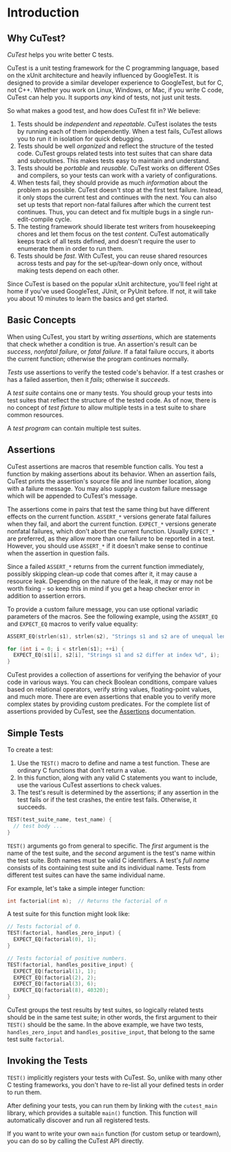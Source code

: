 # Introduction

## Why CuTest?

*CuTest* helps you write better C tests.

CuTest is a unit testing framework for the C programming language, based on the 
xUnit architecture and heavily influenced by GoogleTest. It is designed to 
provide a similar developer experience to GoogleTest, but for C, not C++. 
Whether you work on Linux, Windows, or Mac, if you write C code, CuTest can 
help you. It supports *any* kind of tests, not just unit tests.

So what makes a good test, and how does CuTest fit in? We believe:

1.  Tests should be *independent* and *repeatable*. CuTest isolates the tests 
    by running each of them independently. When a test fails, CuTest allows you 
    to run it in isolation for quick debugging.
2.  Tests should be well *organized* and reflect the structure of the tested 
    code. CuTest groups related tests into test suites that can share data and
    subroutines. This makes tests easy to maintain and understand.
3.  Tests should be *portable* and *reusable*. CuTest works on different OSes 
    and compilers, so your tests can work with a variety of configurations.
4.  When tests fail, they should provide as much *information* about the 
    problem as possible. CuTest doesn't stop at the first test failure. 
    Instead, it only stops the current test and continues with the next. 
    You can also set up tests that report non-fatal failures after which the 
    current test continues. Thus, you can detect and fix multiple bugs in a 
    single run-edit-compile cycle.
5.  The testing framework should liberate test writers from housekeeping chores 
    and let them focus on the test *content*. CuTest automatically keeps track 
    of all tests defined, and doesn't require the user to enumerate them in 
    order to run them.
6.  Tests should be *fast*. With CuTest, you can reuse shared resources across 
    tests and pay for the set-up/tear-down only once, without making tests 
    depend on each other.

Since CuTest is based on the popular xUnit architecture, you'll feel right at 
home if you've used GoogleTest, JUnit, or PyUnit before. If not, it will take 
you about 10 minutes to learn the basics and get started.

## Basic Concepts

When using CuTest, you start by writing *assertions*, which are statements 
that check whether a condition is true. An assertion's result can be *success*, 
*nonfatal failure*, or *fatal failure*. If a fatal failure occurs, it aborts 
the current function; otherwise the program continues normally.

*Tests* use assertions to verify the tested code's behavior. If a test crashes 
or has a failed assertion, then it *fails*; otherwise it *succeeds*.

A *test suite* contains one or many tests. You should group your tests into 
test suites that reflect the structure of the tested code.
As of now, there is no concept of *test fixture* to allow multiple tests in a 
test suite to share common resources.

A *test program* can contain multiple test suites.

## Assertions

CuTest assertions are macros that resemble function calls. You test a function 
by making assertions about its behavior. When an assertion fails, CuTest prints 
the assertion's source file and line number location, along with a failure 
message. You may also supply a custom failure message which will be appended 
to CuTest's message.

The assertions come in pairs that test the same thing but have different 
effects on the current function. `ASSERT_*` versions generate fatal failures 
when they fail, and abort the current function. `EXPECT_*` versions generate 
nonfatal failures, which don't abort the current function. Usually `EXPECT_*` 
are preferred, as they allow more than one failure to be reported in a test. 
However, you should use `ASSERT_*` if it doesn't make sense to continue when 
the assertion in question fails.

Since a failed `ASSERT_*` returns from the current function immediately, 
possibly skipping clean-up code that comes after it, it may cause a resource 
leak. Depending on the nature of the leak, it may or may not be worth fixing - 
so keep this in mind if you get a heap checker error in addition to assertion 
errors.

To provide a custom failure message, you can use optional variadic parameters 
of the macros. See the following example, using the `ASSERT_EQ` and `EXPECT_EQ` 
macros to verify value equality:

```c
ASSERT_EQ(strlen(s1), strlen(s2), "Strings s1 and s2 are of unequal length");

for (int i = 0; i < strlen(s1); ++i) {
  EXPECT_EQ(s1[i], s2[i], "Strings s1 and s2 differ at index %d", i);
}
```

CuTest provides a collection of assertions for verifying the behavior of 
your code in various ways. You can check Boolean conditions, compare values 
based on relational operators, verify string values, floating-point values, and 
much more. There are even assertions that enable you to verify more complex 
states by providing custom predicates. For the complete list of assertions 
provided by CuTest, see the [Assertions](assertions.md) documentation.

## Simple Tests

To create a test:

1.  Use the `TEST()` macro to define and name a test function. These are 
    ordinary C functions that don't return a value.
2.  In this function, along with any valid C statements you want to include, 
    use the various CuTest assertions to check values.
3.  The test's result is determined by the assertions; if any assertion in the 
    test fails or if the test crashes, the entire test fails. Otherwise, it 
    succeeds.

```c
TEST(test_suite_name, test_name) {
  // test body ...
}
```

`TEST()` arguments go from general to specific. The *first* argument is the 
name of the test suite, and the *second* argument is the test's name within the 
test suite. Both names must be valid C identifiers. A test's *full name* 
consists of its containing test suite and its individual name. Tests from 
different test suites can have the same individual name.

For example, let's take a simple integer function:

```c
int factorial(int n);  // Returns the factorial of n
```

A test suite for this function might look like:

```c
// Tests factorial of 0.
TEST(factorial, handles_zero_input) {
  EXPECT_EQ(factorial(0), 1);
}

// Tests factorial of positive numbers.
TEST(factorial, handles_positive_input) {
  EXPECT_EQ(factorial(1), 1);
  EXPECT_EQ(factorial(2), 2);
  EXPECT_EQ(factorial(3), 6);
  EXPECT_EQ(factorial(8), 40320);
}
```

CuTest groups the test results by test suites, so logically related tests 
should be in the same test suite; in other words, the first argument to their 
`TEST()` should be the same. In the above example, we have two tests, 
`handles_zero_input` and `handles_positive_input`, that belong to the same test 
suite `factorial`.

## Invoking the Tests

`TEST()` implicitly registers your tests with CuTest. So, unlike with many 
other C testing frameworks, you don't have to re-list all your defined tests in 
order to run them.

After defining your tests, you can run them by linking with the `cutest_main` 
library, which provides a suitable `main()` function. This function will 
automatically discover and run all registered tests.

If you want to write your own `main` function (for custom setup or teardown), 
you can do so by calling the CuTest API directly.
